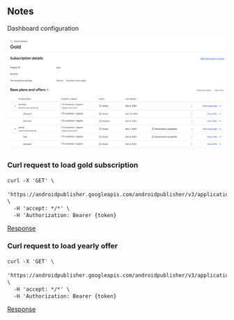 ## Notes

Dashboard configuration

![google-console](./google-console.png)


### Curl request to load gold subscription

```
curl -X 'GET' \
  'https://androidpublisher.googleapis.com/androidpublisher/v3/applications/com.mcastany.samplebc5/subscriptions' \
  -H 'accept: */*' \
  -H 'Authorization: Bearer {token}
```

[Response](./get_subscriptions.json)




### Curl request to load yearly offer

```
curl -X 'GET' \
  'https://androidpublisher.googleapis.com/androidpublisher/v3/applications/com.mcastany.samplebc5/subscriptions/gold/basePlans/yearly/offers' \
  -H 'accept: */*' \
  -H 'Authorization: Bearer {token}
```


[Response](./offers/get_gold_offer.json)
